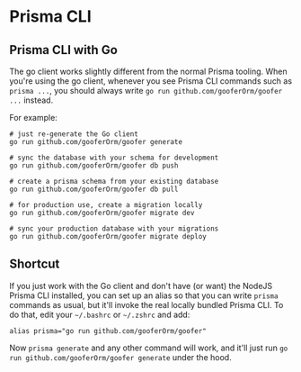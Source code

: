 # Prisma CLI

## Prisma CLI with Go

The go client works slightly different from the normal Prisma tooling. When you're using the go client, whenever you see
Prisma CLI commands such as `prisma ...`, you should always write `go run github.com/gooferOrm/goofer ...`
instead.

For example:

```shell script
# just re-generate the Go client
go run github.com/gooferOrm/goofer generate

# sync the database with your schema for development
go run github.com/gooferOrm/goofer db push

# create a prisma schema from your existing database
go run github.com/gooferOrm/goofer db pull

# for production use, create a migration locally
go run github.com/gooferOrm/goofer migrate dev

# sync your production database with your migrations
go run github.com/gooferOrm/goofer migrate deploy
```

## Shortcut

If you just work with the Go client and don't have (or want) the NodeJS Prisma CLI installed, you can set up an alias so
that you can write `prisma` commands as usual, but it'll invoke the real locally bundled Prisma CLI. To do that, edit
your `~/.bashrc` or `~/.zshrc` and add:

```
alias prisma="go run github.com/gooferOrm/goofer"
```

Now `prisma generate` and any other command will work, and it'll just run
`go run github.com/gooferOrm/goofer generate` under the hood.
